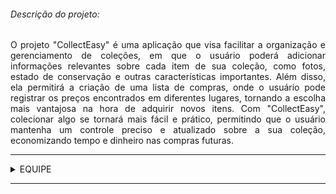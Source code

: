 <h6>Descrição do projeto:</h6>
<p align="justify">
O projeto "CollectEasy" é uma aplicação que visa facilitar a organização e gerenciamento de coleções, em que o usuário poderá adicionar informações relevantes sobre cada item de sua coleção, como fotos, estado de conservação e outras características importantes. Além disso, ela permitirá a criação de uma lista de compras, onde o usuário pode registrar os preços encontrados em diferentes lugares, tornando a escolha mais vantajosa na hora de adquirir novos itens. Com "CollectEasy", colecionar algo se tornará mais fácil e prático, permitindo que o usuário mantenha um controle preciso e atualizado sobre a sua coleção, economizando tempo e dinheiro nas compras futuras.
</p>

<hr/>

<details>
<summary>EQUIPE</Summary>

 - Responsável: [Victor Silva](https://www.linkedin.com/in/victorhrdsilva/)
 - Product Manager: [Bruna Santos](https://www.linkedin.com/in/bruna-santos-a811b413b) | [Marjorie Lebelein](https://www.linkedin.com/in/marjorie-lebelein/)
 - Agilista: [Thais Karollayne](https://www.linkedin.com/in/thais-karollayne-balbino-barros-18765226b) | [Marcelo Marangoni](https://www.linkedin.com/in/marcelofmarangoni)
 - UX: [Izabella Urias](https://www.linkedin.com/in/izabella-urias/) | [Nathalie M. Takamori](https://www.linkedin.com/in/nathalie-m-takamori-72459b19b/)
 - FrontEnd: [Victor Silva](https://www.linkedin.com/in/victorhrdsilva/) | [Fabio Rodrigues](https://www.linkedin.com/in/fabio-rodrigues-silva/)


</details>
<hr/>
